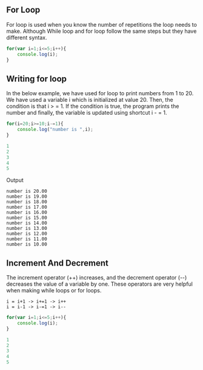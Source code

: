 ## For Loop


For loop is used when you know the number of repetitions the loop needs to make. Although While loop and for loop follow the same steps but they have different syntax.



```js
for(var i=1;i<=5;i++){
    console.log(i);
}
```
 
## Writing for loop

In the below example, we have used for loop to print numbers from 1 to 20. We have used a variable i which is initialized at value 20. Then, the condition is that i > = 1. If the condition is true, the program prints the number and finally, the variable is updated using shortcut i - = 1.




```js
for(i=20;i>=10;i-=1){
    console.log("number is ",i);
}
```

```js
1
2
3
4
5
``` 

Output

```
number is 20.00
number is 19.00
number is 18.00
number is 17.00
number is 16.00
number is 15.00
number is 14.00
number is 13.00
number is 12.00
number is 11.00
number is 10.00
```

## Increment And Decrement


The increment operator (++) increases, and the decrement operator (--) decreases the value of a variable by one. These operators are very helpful when making while loops or for loops.






```
i = i+1 -> i+=1 -> i++
i = i-1 -> i-=1 -> i--
```
 


```js
for(var i=1;i<=5;i++){
    console.log(i);
}
```


```js
1
2
3
4
5
``` 